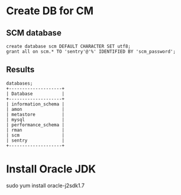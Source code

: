 # Create DB for CM

## SCM database
    create database scm DEFAULT CHARACTER SET utf8;
    grant all on scm.* TO 'sentry'@'%' IDENTIFIED BY 'scm_password';

## Results 
    databases;
    +--------------------+
    | Database           |
    +--------------------+
    | information_schema |
    | amon               |
    | metastore          |
    | mysql              |
    | performance_schema |
    | rman               |
    | scm                |
    | sentry             |
    +--------------------+


# Install Oracle JDK
  sudo yum install oracle-j2sdk1.7
